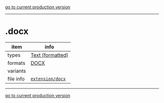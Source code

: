 [go to current production version]({{preferredFormats}})

---



# .docx

item | info
--- | ---
types | [Text (formatted)](../dataTypes/textFormatted.md)
formats | [DOCX](../fileFormats/docx.md)
variants | 
file info | [`extension/docx`]({{fileinfo}}/docx)




---

[go to current production version]({{preferredFormats}})
